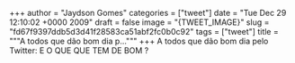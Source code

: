 
+++
author = "Jaydson Gomes"
categories = ["tweet"]
date = "Tue Dec 29 12:10:02 +0000 2009"
draft = false
image = "{TWEET_IMAGE}"
slug = "fd67f9397ddb5d3d41f28583ca51abf2fc0b0c92"
tags = ["tweet"]
title = """A todos que dão bom dia p..."""
+++
A todos que dão bom dia pelo Twitter: E O QUE QUE TEM DE BOM ?
